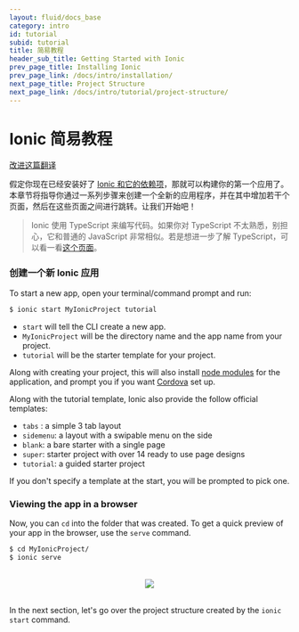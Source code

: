 ```yaml
---
layout: fluid/docs_base
category: intro
id: tutorial
subid: tutorial
title: 简易教程
header_sub_title: Getting Started with Ionic
prev_page_title: Installing Ionic
prev_page_link: /docs/intro/installation/
next_page_title: Project Structure
next_page_link: /docs/intro/tutorial/project-structure/
---
```


# Ionic 简易教程

<a class="improve-v2-docs" href='https://github.com/docschina/ionicframework.com/edit/cn/content/docs/intro/tutorial/index.md'>
  改进这篇翻译
</a>

假定你现在已经安装好了 [Ionic 和它的依赖项](../installation)，那就可以构建你的第一个应用了。本章节将指导你通过一系列步骤来创建一个全新的应用程序，并在其中增加若干个页面，然后在这些页面之间进行跳转。让我们开始吧！




> Ionic 使用 TypeScript 来编写代码。如果你对 TypeScript 不太熟悉，别担心，它和普通的 JavaScript 非常相似。若是想进一步了解 TypeScript，可以看一看[这个页面](https://ionicframework.com/docs/resources/what-is/#typescript)。




### 创建一个新 Ionic 应用

To start a new app, open your terminal/command prompt and run:

```bash
$ ionic start MyIonicProject tutorial
```

* `start` will tell the CLI create a new app.
* `MyIonicProject` will be the directory name and the app name from your
  project.
* `tutorial` will be the starter template for your project.

Along with creating your project, this will also install [node
modules](../../resources/what-is/#npm) for the application, and prompt you if
you want [Cordova](../../resources/what-is/#cordova) set up.

Along with the tutorial template, Ionic also provide the follow official
templates:

* `tabs` : a simple 3 tab layout
* `sidemenu`: a layout with a swipable menu on the side
* `blank`: a bare starter with a single page
* `super`: starter project with over 14 ready to use page designs
* `tutorial`: a guided starter project

If you don't specify a template at the start, you will be prompted to pick one.

### Viewing the app in a browser

Now, you can `cd` into the folder that was created. To get a quick preview of
your app in the browser, use the `serve` command.

```bash
$ cd MyIonicProject/
$ ionic serve
```

<br/>
<center>
  <img src="/img/docs/tutorial-screen.png" style="max-width: 320px">
</center>
<br/>

In the next section, let's go over the project structure created by the `ionic
start` command.
